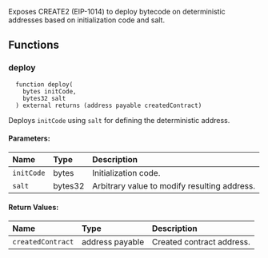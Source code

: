 Exposes CREATE2 (EIP-1014) to deploy bytecode on deterministic addresses based on initialization code and salt.



## Functions
### deploy
```solidity
  function deploy(
    bytes initCode,
    bytes32 salt
  ) external returns (address payable createdContract)
```
Deploys `initCode` using `salt` for defining the deterministic address.


#### Parameters:
| Name | Type | Description                                                          |
| :--- | :--- | :------------------------------------------------------------------- |
|`initCode` | bytes | Initialization code.
|`salt` | bytes32 | Arbitrary value to modify resulting address.

#### Return Values:
| Name                           | Type          | Description                                                                  |
| :----------------------------- | :------------ | :--------------------------------------------------------------------------- |
|`createdContract`| address payable | Created contract address.
